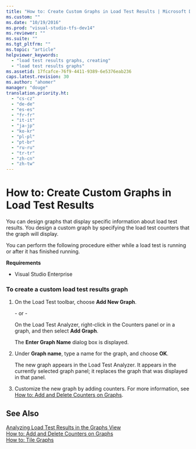 ```yaml
---
title: "How to: Create Custom Graphs in Load Test Results | Microsoft Docs"
ms.custom: ""
ms.date: "10/19/2016"
ms.prod: "visual-studio-tfs-dev14"
ms.reviewer: ""
ms.suite: ""
ms.tgt_pltfrm: ""
ms.topic: "article"
helpviewer_keywords: 
  - "load test results graphs, creating"
  - "load test results graphs"
ms.assetid: 17fcafce-76f9-4411-9389-6e5376eab236
caps.latest.revision: 30
ms.author: "ahomer"
manager: "douge"
translation.priority.ht: 
  - "cs-cz"
  - "de-de"
  - "es-es"
  - "fr-fr"
  - "it-it"
  - "ja-jp"
  - "ko-kr"
  - "pl-pl"
  - "pt-br"
  - "ru-ru"
  - "tr-tr"
  - "zh-cn"
  - "zh-tw"
---
```

# How to: Create Custom Graphs in Load Test Results
You can design graphs that display specific information about load test results. You design a custom graph by specifying the load test counters that the graph will display.  
  
 You can perform the following procedure either while a load test is running or after it has finished running.  
  
 **Requirements**  
  
-   Visual Studio Enterprise  
  
### To create a custom load test results graph  
  
1.  On the Load Test toolbar, choose **Add New Graph**.  
  
     \- or -  
  
     On the Load Test Analyzer, right-click in the Counters panel or in a graph, and then select **Add Graph**.  
  
     The **Enter Graph Name** dialog box is displayed.  
  
2.  Under **Graph name**, type a name for the graph, and choose **OK**.  
  
     The new graph appears in the Load Test Analyzer. It appears in the currently selected graph panel; it replaces the graph that was displayed in that panel.  
  
3.  Customize the new graph by adding counters. For more information, see [How to: Add and Delete Counters on Graphs](../test/how-to--add-and-delete-counters-on-graphs-in-load-test-results.md).  
  
## See Also  
 [Analyzing Load Test Results in the Graphs View](../test/analyzing-load-test-results-in-the-graphs-view-of-the-load-test-analyzer.md)   
 [How to: Add and Delete Counters on Graphs](../test/how-to--add-and-delete-counters-on-graphs-in-load-test-results.md)   
 [How to: Tile Graphs](../test/how-to--tile-graphs-in-load-test-results.md)